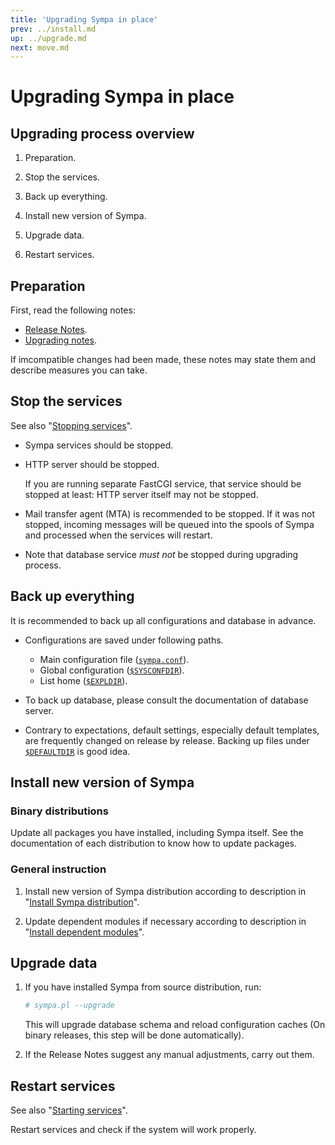 ```yaml
---
title: 'Upgrading Sympa in place'
prev: ../install.md
up: ../upgrade.md
next: move.md
---
```


Upgrading Sympa in place
========================

Upgrading process overview
--------------------------

  1. Preparation.

  2. Stop the services.

  3. Back up everything.

  4. Install new version of Sympa.

  5. Upgrade data.

  6. Restart services.

Preparation
-----------

First, read the following notes:

  - [Release Notes](https://github.com/sympa-community/sympa/blob/sympa-6.2/NEWS.md).
  - [Upgrading notes](../upgrade/notes.md).

If imcompatible changes had been made, these notes may state them and
describe measures you can take.

Stop the services
-----------------

See also "[Stopping services](../admin/services.md#stopping-services)".

  * Sympa services should be stopped.

  * HTTP server should be stopped.

    If you are running separate FastCGI service, that service should be
    stopped at least: HTTP server itself may not be stopped.

  * Mail transfer agent (MTA) is recommended to be stopped.
    If it was not stopped, incoming messages will be queued into the spools of
    Sympa and processed when the services will restart.

  * Note that database service _must not_ be stopped during upgrading process.

Back up everything
------------------

It is recommended to back up all configurations and database in advance.

  * Configurations are saved under following paths.

      - Main configuration file ([``sympa.conf``](../layout.md#config)).
      - Global configuration ([``$SYSCONFDIR``](../layout.md#sysconfdir)).
      - List home ([``$EXPLDIR``](../layout.md#expldir)).

  * To back up database, please consult the documentation of database server.

  * Contrary to expectations, default settings, especially default templates,
    are frequently changed on release by release.  Backing up files under
    [``$DEFAULTDIR``](../layout.md#defaultdir) is good idea.

Install new version of Sympa
----------------------------

### Binary distributions

Update all packages you have installed, including Sympa itself.
See the documentation of each distribution to know how to update packages.

### General instruction

  1. Install new version of Sympa distribution according to description in
     "[Install Sympa distribution](../install/install-sympa-distribution.md)".

  2. Update dependent modules if necessary according to description in
     "[Install dependent modules](../install/install-dependent-modules.md)".

Upgrade data
------------

  1. If you have installed Sympa from source distribution, run:
     ```bash
     # sympa.pl --upgrade
     ```
     This will upgrade database schema and reload configuration caches
     (On binary releases, this step will be done automatically).

  2. If the Release Notes suggest any manual adjustments, carry out them.

Restart services
----------------

See also "[Starting services](../admin/services.md#starting-services)".

Restart services and check if the system will work properly.

